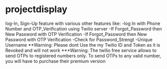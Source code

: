 # projectdisplay
log-In, Sign-Up feature with various other features like:
-log In with Phone Number and OTP_Verification using Twilio server
-If Forgot_Password then New Password with OTP Verification
-If Forgot_Password then New Password with OTP Verification
 -Check for Password_Strengt
 -Unique Username
**Warning: Please dont Use the my Twilio ID and Token as it is Revoked and will not work
***Warning: The twilio free service allows to send OTPs to registered numbers only. 
 To send OTPs to any valid number, you will have to purchase their premium version
